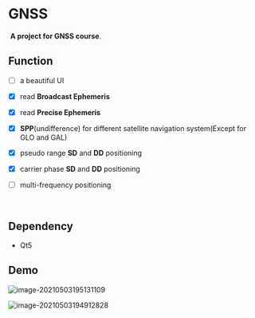 # GNSS

​	**A project for GNSS course**.



## Function

- [ ] a beautiful UI

- [x] read **Broadcast Ephemeris**

- [x] read **Precise Ephemeris**

- [x] **SPP**(undifference) for different satellite navigation system(Except for GLO and GAL)

- [x] pseudo range **SD** and **DD** positioning

- [x] carrier phase **SD** and **DD** positioning

- [ ] multi-frequency positioning

  

​	

## Dependency

* Qt5



## Demo



![image-20210503195131109](C:\Users\23792\AppData\Roaming\Typora\typora-user-images\image-20210503195131109.png)

![image-20210503194912828](C:\Users\23792\AppData\Roaming\Typora\typora-user-images\image-20210503194912828.png)